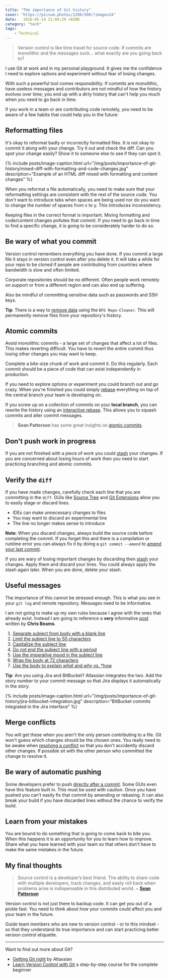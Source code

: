 ```yaml
---
title: "The importance of Git history"
cover: "https://picsum.photos/1280/500/?image=24"
date:   2016-05-14 21:04:29 +0200
category: "tech"
tags:
    - Technical
---
```


> Version control is like time travel for source code. If commits are monolithic
> and the messages suck... what exactly are you going back to?

I use Git at work and in my personal playground. It gives me the confidence I
need to explore options and experiment without fear of losing changes.

With such a powerful tool comes responsibility. If commits are
monolithic, have useless messages and contributors are not mindful of
how the history evolves over time; you end up with a dirty history that
can't help you much when you need to go back in time.

If you work in a team or are contributing code remotely, you need to be aware
of a few habits that could help you in the future:

## Reformatting files

It's okay to reformat badly or incorrectly formatted files. It is not okay to
commit it along with your change. Try it out and check the diff. Can you spot your
change easily? Show it to someone else to see if they can spot it.

{% include posts/image-caption.html
     url="/img/posts/importance-of-git-history/mixed-diff-with-formatting-and-code-changes.jpg"
     description="Example of an HTML diff mixed with formatting and content changes"
%}

When you reformat a file automatically, you need to make sure that your
reformatting settings are consistent with the rest of the source code.
You don't want to introduce tabs when spaces are being used nor do you want to
change the number of spaces from x to y. This introduces inconsistency.

Keeping files in the correct format is important. Mixing formatting
and code/content changes pollutes that commit. If you need to go back in time
to find a specific change, it is going to be considerately harder to do so.

## Be wary of what you commit

Version control remembers everything you have done. If you commit a large
file it stays in version control even after you delete it.
It will take a while for your repo to be cloned if people are
contributing from countries where bandwidth is slow and often limited.

Corporate repositories should be no different. Often people work remotely
on support or from a different region and can also end up suffering.

Also be mindful of committing sensitive data such as passwords and SSH keys.

**Tip**: There is a way to [remove data](https://help.github.com/articles/remove-sensitive-data/)
using the `BFG Repo-Cleaner`. This will permanently remove files from your
repository's history.

## Atomic commits

Avoid monolithic commits - a large set of changes that affect a lot of files.
This makes reverting difficult. You have to revert the entire commit thus
losing other changes you may want to keep.

Complete a bite-size chunk of work and commit it. Do this regularly. Each
commit should be a piece of code that can exist independently in production.

If you need to explore options or experiment you could branch out and go crazy.
When you're finished you could simply
[rebase](https://www.atlassian.com/git/tutorials/merging-vs-rebasing) everything
on top of the central branch your team is developing on.

If you screw up on a collection of commits on your **local branch**, you can
rewrite the history using an
[interactive rebase](https://www.atlassian.com/git/tutorials/rewriting-history).
This allows you to squash commits and alter commit messages.

> **Sean Patterson** has some great insights on
> [atomic commits](http://www.freshconsulting.com/atomic-commits/).

## Don't push work in progress

If you are not finished with a piece of work you could
[stash](https://www.git-tower.com/learn/git/ebook/en/command-line/branching-merging/stashing#start)
your changes. If you are concerned about losing hours of work then you need to
start practicing branching and atomic commits.

## Verify the `diff`

If you have made changes, carefully check each line that you are committing
in the `diff`. GUIs like [Source Tree](https://www.sourcetreeapp.com/) and
[Git Extensions](https://gitextensions.github.io) allow you to easily stage
or discard lines.

-   IDEs can make unnecessary changes to files
-   You may want to discard an experimental line
-   The line no longer makes sense to introduce

**Note**: When you discard changes, always build the source code before
completing the commit. If you forget this and there is a compilation or runtime
error you can always fix it by doing a `git commit --amend` to
[amend your last commit](https://www.atlassian.com/git/tutorials/rewriting-history/).

If you are wary of losing important changes by discarding then
[stash](https://git-scm.com/book/no-nb/v1/Git-Tools-Stashing) your
changes. Apply them and discard your lines. You could always apply
the stash again later. When you are done, delete your stash.

## Useful messages

The importance of this cannot be stressed enough. This is what you see in
your `git log` and remote repository. Messages need to be informative.

I am not going to make up my own rules because I agree with the ones that
already exist. Instead I am going to reference a **very** informative
[post](http://chris.beams.io/posts/git-commit/) written by **Chris Beams**.

1.  [Separate subject from body with a blank line](http://chris.beams.io/posts/git-commit/#separate)
2.  [Limit the subject line to 50 characters](http://chris.beams.io/posts/git-commit/#limit-50)
3.  [Capitalize the subject line](http://chris.beams.io/posts/git-commit/#capitalize)
4.  [Do not end the subject line with a period](http://chris.beams.io/posts/git-commit/#end)
5.  [Use the imperative mood in the subject line](http://chris.beams.io/posts/git-commit/#imperative)
6.  [Wrap the body at 72 characters](http://chris.beams.io/posts/git-commit/#wrap-72)
7.  [Use the body to explain _what_ and _why_ vs. \*how](http://chris.beams.io/posts/git-commit/#why-not-how)

**Tip**: Are you using Jira and BitBucket? Atlassian integrates the two.
Add the story number to your commit message so that Jira displays it
automatically in the story.

{% include posts/image-caption.html
     url="/img/posts/importance-of-git-history/jira-bitbucket-integration.jpg"
     description="BitBucket commits integrated in the Jira interface"
%}

## Merge conflicts

You will get these when you aren't the only person contributing to a file. Git
won't guess which changes should be the chosen ones. You really need to be
awake when
[resolving a conflict](https://www.git-tower.com/learn/git/ebook/en/command-line/advanced-topics/merge-conflicts#start)
so that you don't accidently discard other
changes. If possible sit with the other person who committed the change to
resolve it.

## Be wary of automatic pushing

Some developers prefer to push
[directly after a commit](http://stackoverflow.com/questions/7925850/how-to-automatically-push-after-committing-in-git).
Some GUIs even have this feature built in. This must be used with caution. Once you
have pushed you can't easily fix that commit by amending or rebasing. It can
also break your build if you have discarded lines without the chance to verify
the build.

## Learn from your mistakes

You are bound to do something that is going to come back to bite you. When this
happens it is an opportunity for you to learn how to improve. Share what you
have learned with your team so that others don't have to make the same mistakes
in the future.

## My final thoughts

> Source control is a developer’s best friend. The ability to share code
> with multiple developers, track changes, and easily roll back when
> problems arise is indispensable in this distributed world. ~
> [**Sean Patterson**](http://www.freshconsulting.com/atomic-commits/)

Version control is not just there to backup code. It can get you out of a
pickle fast. You need to think about how your commits could affect you and
your team in the future.

Guide team members who are new to version control - or to this mindset - so that
they understand its true importance and can start practicing better version
control etiquette.

* * *

Want to find out more about Git?

-   [Getting Git right](https://www.atlassian.com/git/) by Atlassian
-   [Learn Version Control with Git](https://www.git-tower.com/learn/git/ebook/en/command-line/basics/why-use-version-control)
    a step-by-step course for the complete beginner
